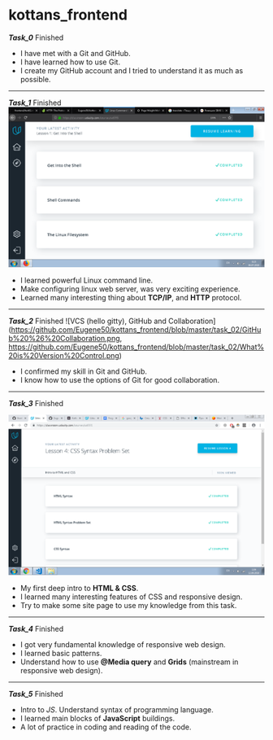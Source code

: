 # kottans_frontend
  
  ***Task_0***   Finished                   
 
* I have met with a Git and GitHub.
* I have learned how to use Git.
* I create my GitHub account and I tried to understand it as much as possible.
---
 ***Task_1***                                  Finished
 ![Linux, Command Line, HTTP Tools](https://github.com/Eugene50/kottans_frontend/blob/master/task_1/course_1.png)

* I learned powerful Linux command line.
* Make configuring linux web server, was very exciting experience.
* Learned many interesting thing about **TCP/IP**, and **HTTP** protocol.
---
***Task_2***                                Finished
 ![VCS (hello gitty), GitHub and Collaboration](https://github.com/Eugene50/kottans_frontend/blob/master/task_02/GitHub%20%26%20Collaboration.png,
 https://github.com/Eugene50/kottans_frontend/blob/master/task_02/What%20is%20Version%20Control.png)


* I confirmed my skill in Git and GitHub.
* I know how to use the options of Git for good collaboration.

---

***Task_3***                                  Finished

![Intro_to_HTML_and_CSS](https://github.com/Eugene50/kottans_frontend/blob/master/task_03/Intro_to_HTML_and_CSS.png)

* My first deep intro to **HTML & CSS**.
* I learned many interesting features of CSS and responsive design.
* Try to make some site page to use my knowledge from this task.
---

***Task_4***                                  Finished


* I got very fundamental knowledge of responsive web design.
* I learned basic patterns.
* Understand how to use __@Media query__ and __Grids__ (mainstream in responsive web design).
---
***Task_5***                                  Finished 


* Intro to *JS*. Understand syntax of programming language.
* I learned main blocks of __JavaScript__ buildings.
* A lot of practice in coding and reading of the code. 








